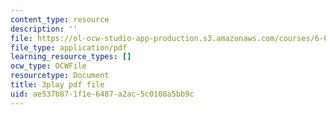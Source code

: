 ```yaml
---
content_type: resource
description: ''
file: https://ol-ocw-studio-app-production.s3.amazonaws.com/courses/6-0001-introduction-to-computer-science-and-programming-in-python-fall-2016/ae537b871f1e6487a2ac5c0108a5bb9c_9H6muyZjms0.pdf
file_type: application/pdf
learning_resource_types: []
ocw_type: OCWFile
resourcetype: Document
title: 3play pdf file
uid: ae537b87-1f1e-6487-a2ac-5c0108a5bb9c
---
```

